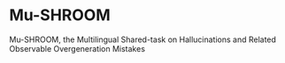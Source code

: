 # Mu-SHROOM
Mu-SHROOM, the Multilingual Shared-task on Hallucinations and Related Observable Overgeneration Mistakes
